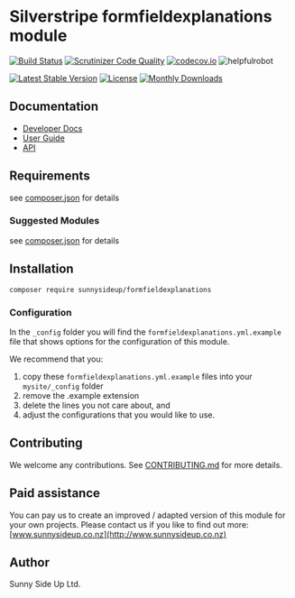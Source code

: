 # Silverstripe formfieldexplanations module
[![Build Status](https://travis-ci.org/sunnysideup/silverstripe-formfieldexplanations.svg?branch=master)](https://travis-ci.org/sunnysideup/silverstripe-formfieldexplanations)
[![Scrutinizer Code Quality](https://scrutinizer-ci.com/g/sunnysideup/silverstripe-formfieldexplanations/badges/quality-score.png?b=master)](https://scrutinizer-ci.com/g/sunnysideup/silverstripe-formfieldexplanations/?branch=master)
[![codecov.io](https://codecov.io/github/sunnysideup/silverstripe-formfieldexplanations/coverage.svg?branch=master)](https://codecov.io/github/sunnysideup/silverstripe-formfieldexplanations?branch=master)
![helpfulrobot](https://helpfulrobot.io/sunnysideup/formfieldexplanations/badge)

[![Latest Stable Version](https://poser.pugx.org/sunnysideup/formfieldexplanations/version)](https://packagist.org/packages/sunnysideup/formfieldexplanations)
[![License](https://poser.pugx.org/sunnysideup/formfieldexplanations/license)](https://packagist.org/packages/sunnysideup/formfieldexplanations)
[![Monthly Downloads](https://poser.pugx.org/sunnysideup/formfieldexplanations/d/monthly)](https://packagist.org/packages/sunnysideup/formfieldexplanations)


## Documentation



 * [Developer Docs](docs/en/INDEX.md)
 * [User Guide](docs/en/userguide.md)
 * [API](http://ssmods.com/apis/formfieldexplanations/docs/en/api/)

## Requirements



see [composer.json](composer.json) for details

### Suggested Modules



see [composer.json](composer.json) for details


## Installation


```
composer require sunnysideup/formfieldexplanations
```

### Configuration



In the `_config` folder you will find the `formfieldexplanations.yml.example`
file that shows options for the configuration of this module.

We recommend that you:

  1. copy these `formfieldexplanations.yml.example` files into your
`mysite/_config` folder
  2. remove the .example extension
  3. delete the lines you not care about, and
  4. adjust the configurations that you would like to use.


## Contributing



We welcome any contributions. See [CONTRIBUTING.md](CONTRIBUTING.md) for more details.

## Paid assistance



You can pay us to create an improved / adapted version of this module for your own projects.  Please contact us if you like to find out more: [www.sunnysideup.co.nz](http://www.sunnysideup.co.nz)

## Author



Sunny Side Up Ltd.
